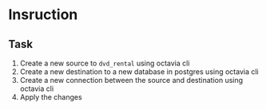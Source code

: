 # Insruction 

## Task 

1. Create a new source to `dvd_rental` using octavia cli
2. Create a new destination to a new database in postgres using octavia cli
3. Create a new connection between the source and destination using octavia cli 
4. Apply the changes 

